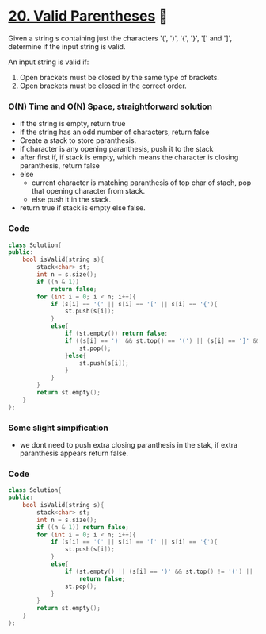 # [20. Valid Parentheses](https://leetcode.com/problems/valid-parentheses/) 🌟

Given a string s containing just the characters '(', ')', '{', '}', '[' and ']', determine if the input string is valid.

An input string is valid if:

1. Open brackets must be closed by the same type of brackets.
2. Open brackets must be closed in the correct order.

### O(N) Time and O(N) Space, straightforward solution

- if the string is empty, return true
- if the string has an odd number of characters, return false
- Create a stack to store paranthesis.
- if character is any opening paranthesis, push it to the stack
- after first if, if stack is empty, which means the character is closing paranthesis, return false
- else
  - current character is matching paranthesis of top char of stach, pop that opening character from stack.
  - else push it in the stack.
- return true if stack is empty else false.

### Code

```cpp
class Solution{
public:
    bool isValid(string s){
        stack<char> st;
        int n = s.size();
        if ((n & 1))
            return false;
        for (int i = 0; i < n; i++){
            if (s[i] == '(' || s[i] == '[' || s[i] == '{'){
                st.push(s[i]);
            }
            else{
                if (st.empty()) return false;
                if ((s[i] == ')' && st.top() == '(') || (s[i] == ']' && st.top() == '[') || (s[i] == '}' && st.top() == '{')){
                    st.pop();
                }else{
                    st.push(s[i]);
                }
            }
        }
        return st.empty();
    }
};
```

### Some slight simpification

- we dont need to push extra closing paranthesis in the stak, if extra paranthesis appears return false.

### Code

```cpp
class Solution{
public:
    bool isValid(string s){
        stack<char> st;
        int n = s.size();
        if ((n & 1)) return false;
        for (int i = 0; i < n; i++){
            if (s[i] == '(' || s[i] == '[' || s[i] == '{'){
                st.push(s[i]);
            }
            else{
                if (st.empty() || (s[i] == ')' && st.top() != '(') || (s[i] == ']' && st.top() != '[') || (s[i] == '}' && st.top() != '{'))
                    return false;
                st.pop();
            }
        }
        return st.empty();
    }
};
```

